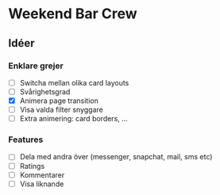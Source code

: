 # Weekend Bar Crew

## Idéer

### Enklare grejer

- [ ] Switcha mellan olika card layouts
- [ ] Svårighetsgrad
- [x] Animera page transition
- [ ] Visa valda filter snyggare
- [ ] Extra animering: card borders, ...

### Features

- [ ] Dela med andra över <app> (messenger, snapchat, mail, sms etc)
- [ ] Ratings
- [ ] Kommentarer
- [ ] Visa liknande
